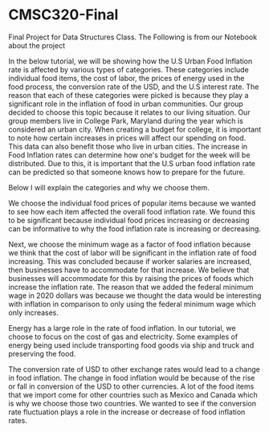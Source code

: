 # CMSC320-Final
Final Project for Data Structures Class. The Following is from our Notebook about the project

In the below tutorial, we will be showing how the U.S Urban Food Inflation rate is affected by various types of categories. These categories include individual food items, the cost of labor, the prices of energy used in the food process, the conversion rate of the USD, and the U.S interest rate. The reason that each of these categories were picked is because they play a significant role in the inflation of food in urban communities. Our group decided to choose this topic because it relates to our living situation. Our group members live in College Park, Maryland during the year which is considered an urban city. When creating a budget for college, it is important to note how certain increases in prices will affect our spending on food. This data can also benefit those who live in urban cities. The increase in Food Inflation rates can determine how one's budget for the week will be distributed. Due to this, it is important that the U.S urban food inflation rate can be predicted so that someone knows how to prepare for the future.

Below I will explain the categories and why we choose them.

We choose the individual food prices of popular items because we wanted to see how each item affected the overall food inflation rate. We found this to be significant because individual food prices increasing or decreasing can be informative to why the food inflation rate is increasing or decreasing.

Next, we choose the minimum wage as a factor of food inflation because we think that the cost of labor will be significant in the inflation rate of food increasing. This was concluded because if worker salaries are increased, then businesses have to accommodate for that increase. We believe that businesses will accommodate for this by raising the prices of foods which increase the inflation rate. The reason that we added the federal minimum wage in 2020 dollars was because we thought the data would be interesting with inflation in comparison to only using the federal minimum wage which only increases.

Energy has a large role in the rate of food inflation. In our tutorial, we choose to focus on the cost of gas and electricity. Some examples of energy being used include transporting food goods via ship and truck and preserving the food.

The conversion rate of USD to other exchange rates would lead to a change in food inflation. The change in food inflation would be because of the rise or fall in conversion of the USD to other currencies. A lot of the food items that we import come for other countries such as Mexico and Canada which is why we choose those two countries. We wanted to see if the conversion rate fluctuation plays a role in the increase or decrease of food inflation rates.
